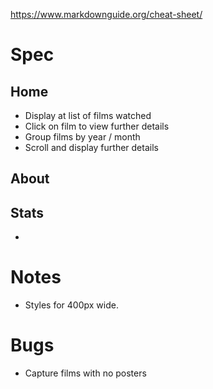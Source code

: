 https://www.markdownguide.org/cheat-sheet/

# Spec

## Home

- Display at list of films watched
- Click on film to view further details
- Group films by year / month
- Scroll and display further details

## About

## Stats

-

# Notes

- Styles for 400px wide.

# Bugs

- Capture films with no posters
